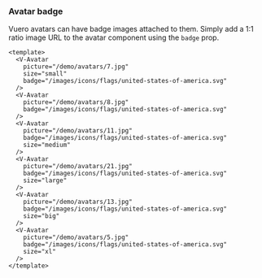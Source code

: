 ### Avatar badge

Vuero avatars can have badge images attached to them.
Simply add a 1:1 ratio image URL to the avatar component using the `badge` prop.

<!--code-->

```vue
<template>
  <V-Avatar
    picture="/demo/avatars/7.jpg"
    size="small"
    badge="/images/icons/flags/united-states-of-america.svg"
  />
  <V-Avatar
    picture="/demo/avatars/8.jpg"
    badge="/images/icons/flags/united-states-of-america.svg"
  />
  <V-Avatar
    picture="/demo/avatars/11.jpg"
    badge="/images/icons/flags/united-states-of-america.svg"
    size="medium"
  />
  <V-Avatar
    picture="/demo/avatars/21.jpg"
    badge="/images/icons/flags/united-states-of-america.svg"
    size="large"
  />
  <V-Avatar
    picture="/demo/avatars/13.jpg"
    badge="/images/icons/flags/united-states-of-america.svg"
    size="big"
  />
  <V-Avatar
    picture="/demo/avatars/5.jpg"
    badge="/images/icons/flags/united-states-of-america.svg"
    size="xl"
  />
</template>
```

<!--/code-->

<!--example-->

<V-Avatar picture="/demo/avatars/7.jpg" size="small" badge="/images/icons/flags/united-states-of-america.svg" />
<V-Avatar picture="/demo/avatars/8.jpg" badge="/images/icons/flags/united-states-of-america.svg" />
<V-Avatar picture="/demo/avatars/11.jpg" badge="/images/icons/flags/united-states-of-america.svg" size="medium" />
<V-Avatar picture="/demo/avatars/21.jpg" badge="/images/icons/flags/united-states-of-america.svg" size="large" />
<V-Avatar picture="/demo/avatars/13.jpg" badge="/images/icons/flags/united-states-of-america.svg" size="big" />
<V-Avatar picture="/demo/avatars/5.jpg" badge="/images/icons/flags/united-states-of-america.svg" size="xl" />

<!--/example-->

